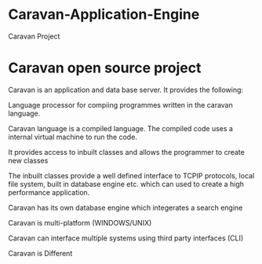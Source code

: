 # Caravan-Application-Engine

Caravan Project

# Caravan open source project

Caravan is an application and data base server. It provides the following:

Language processor for compiing programmes written in the caravan language.

Caravan language is a compiled language. The compiled code uses a internal virtual machine to run the code.

It provides access to inbuilt classes and allows the programmer to create new classes

The inbuilt classes provide a well defined interface to TCPIP protocols, local file system, built in database engine etc. which  can used to create a high performance application.

Caravan has its own database engine  which integerates a search engine


Caravan is multi-platform (WINDOWS/UNIX)

Caravan can interface multiple systems using third party interfaces (CLI)

Caravan is Different
